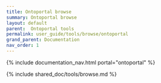```yaml
---
title: Ontoportal browse
summary: Ontoportal browse
layout: default
parent:  Ontoportal tools
permalink: user_guide/tools/browse/ontoportal
grand_parent: Documentation
nav_order: 1
---
```

{% include documentation_nav.html portal="ontoportal" %}

{% include shared_doc/tools/browse.md %}